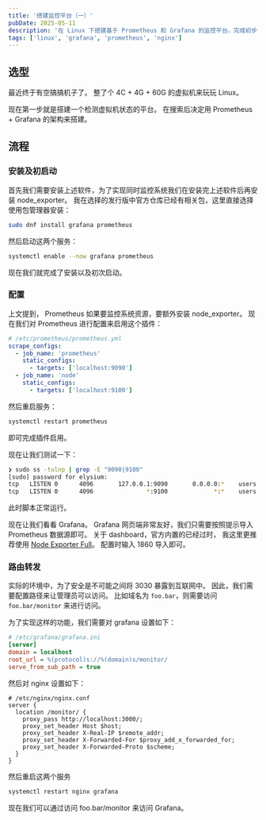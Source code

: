 ```yaml
---
title: '搭建监控平台（一）'
pubDate: 2025-05-11
description: '在 Linux 下搭建基于 Prometheus 和 Grafana 的监控平台。完成初步安装与设置'
tags: ['linux', 'grafana', 'prometheus', 'nginx']
---
```


## 选型

最近终于有空搞搞机子了。
整了个 4C + 4G + 60G 的虚拟机来玩玩 Linux。

现在第一步就是搭建一个检测虚拟机状态的平台。
在搜索后决定用 Prometheus + Grafana 的架构来搭建。

## 流程

### 安装及初启动

首先我们需要安装上述软件，为了实现同时监控系统我们在安装完上述软件后再安装 node_exporter。
我在选择的发行版中官方仓库已经有相关包，这里直接选择使用包管理器安装：

```sh
sudo dnf install grafana prometheus
```

然后启动这两个服务：

```sh
systemctl enable --now grafana prometheus
```

现在我们就完成了安装以及初次启动。

### 配置

上文提到， Prometheus 如果要监控系统资源，要额外安装 node_exporter。
现在我们对 Prometheus 进行配置来启用这个插件：

```yaml
# /etc/prometheus/prometheus.yml
scrape_configs:
  - job_name: 'prometheus'
    static_configs:
      - targets: ['localhost:9090']
  - job_name: 'node'
    static_configs:
      - targets: ['localhost:9100']
```

然后重启服务：

```sh
systemctl restart prometheus
```

即可完成插件启用。

现在让我们测试一下：

```sh
❯ sudo ss -tulnp | grep -E "9090|9100"
[sudo] password for elysium:
tcp   LISTEN 0      4096       127.0.0.1:9090       0.0.0.0:*    users:(("prometheus",pid=54760,fd=6))
tcp   LISTEN 0      4096               *:9100             *:*    users:(("node_exporter",pid=54759,fd=3))

```

此时脚本正常运行。

现在让我们看看 Grafana。
Grafana 网页端非常友好，我们只需要按照提示导入 Prometheus 数据源即可。
关于 dashboard，官方内置的已经过时，
我这里更推荐使用 [Node Exporter Full](https://grafana.com/grafana/dashboards/1860-node-exporter-full/)。
配置时输入 1860 导入即可。

### 路由转发

实际的环境中，为了安全是不可能之间将 3030 暴露到互联网中。
因此，我们需要配置路径来让管理员可以访问。
比如域名为 `foo.bar`，则需要访问 `foo.bar/monitor` 来进行访问。

为了实现这样的功能，我们需要对 grafana 设置如下：

```ini
# /etc/grafana/grafana.ini
[server]
domain = localhost
root_url = %(protocol)s://%(domain)s/monitor/
serve_from_sub_path = true
```

然后对 nginx 设置如下：

```nginx
# /etc/nginx/nginx.conf
server {
  location /monitor/ {
    proxy_pass http://localhost:3000/;
    proxy_set_header Host $host;
    proxy_set_header X-Real-IP $remote_addr;
    proxy_set_header X-Forwarded-For $proxy_add_x_forwarded_for;
    proxy_set_header X-Forwarded-Proto $scheme;
  }
}
```

然后重启这两个服务

```sh
systemctl restart nginx grafana
```

现在我们可以通过访问 foo.bar/monitor 来访问 Grafana。
